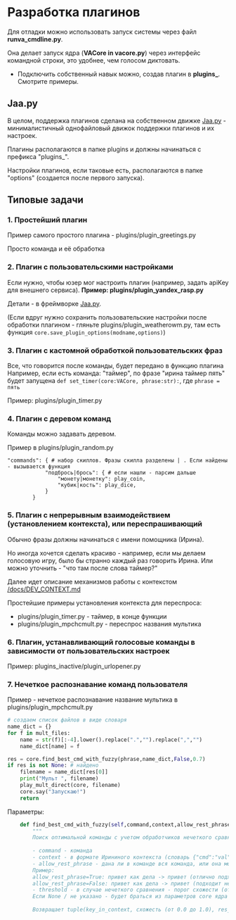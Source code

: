 # Разработка плагинов

Для отладки можно использовать запуск системы через файл **runva_cmdline.py**. 

Она делает запуск ядра (**VACore in vacore.py**) через интерфейс командной строки, это удобнее, чем голосом диктовать.

* Подключить собственный навык можно, создав плагин в **plugins_**. Смотрите примеры.

## Jaa.py

В целом, поддержка плагинов сделана на собственном движке [Jaa.py](https://github.com/janvarev/jaapy) - минималистичный однофайловый движок поддержки плагинов и их настроек.

Плагины располагаются в папке plugins и должны начинаться с префикса "plugins_".

Настройки плагинов, если таковые есть, располагаются в папке "options" (создается после первого запуска).

## Типовые задачи

### 1. Простейший плагин

Пример самого простого плагина - plugins/plugin_greetings.py

Просто команда и её обработка

### 2. Плагин с пользовательскими настройками

Если нужно, чтобы юзер мог настроить плагин (например, задать apiKey для внешнего сервиса).
**Пример: plugins/plugin_yandex_rasp.py**

Детали - в фреймворке [Jaa.py](https://github.com/janvarev/jaapy).

(Если вдруг нужно сохранить пользовательские настройки после обработки плагином - гляньте plugins/plugin_weatherowm.py, там есть функция `core.save_plugin_options(modname,options)`) 

### 3. Плагин с кастомной обработкой пользовательских фраз

Все, что говорится после команды, будет передано в функцию плагина
Например, если есть команда: "таймер", по фразе "ирина таймер пять" будет 
запущена `def set_timer(core:VACore, phrase:str):`, где `phrase = пять`

Пример: plugins/plugin_timer.py

### 4. Плагин с деревом команд

Команды можно задавать деревом.

Пример в plugins/plugin_random.py

```
"commands": { # набор скиллов. Фразы скилла разделены | . Если найдены - вызывается функция
            "подбрось|брось": { # если нашли - парсим дальше
                "монету|монетку": play_coin,
                "кубик|кость": play_dice,
            }
        }
```

### 5. Плагин с непрерывным взаимодействием (установлением контекста), или переспрашивающий

Обычно фразы должны начинаться с имени помощника (Ирина).

Но иногда хочется сделать красиво - например, если мы делаем голосовую игру, 
было бы странно каждый раз говорить Ирина. Или можно уточнить - "что там после слова таймер?"

Далее идет описание механизмов работы с контекстом [/docs/DEV_CONTEXT.md](/docs/DEV_CONTEXT.md)

Простейшие примеры установления контекста для переспроса:
- plugins/plugin_timer.py - таймер, в конце функции
- plugins/plugin_mpchcmult.py - переспрос названия мультика

### 6. Плагин, устанавливающий голосовые команды в зависимости от пользовательских настроек

Пример: plugins_inactive/plugin_urlopener.py

### 7. Нечеткое распознавание команд пользователя

Пример - нечеткое распознавание название мультика в plugins/plugin_mpchcmult.py

```python
# создаем список файлов в виде словаря
name_dict = {}
for f in mult_files:
    name = str(f)[:-4].lower().replace(".","").replace(",","")
    name_dict[name] = f

res = core.find_best_cmd_with_fuzzy(phrase,name_dict,False,0.7)
if res is not None: # найдено
    filename = name_dict[res[0]]
    print("Мульт ", filename)
    play_mult_direct(core, filename)
    core.say("Запускаю!")
    return
```

Параметры:
```python
    def find_best_cmd_with_fuzzy(self,command,context,allow_rest_phrase = True,threshold:float = None):
        """
        Поиск оптимальной команды с учетом обработчиков нечеткого сравнения
        
        - command - команда
        - context - в формате Ирининого контекста (словарь {"cmd":"val",...}) - с элементами контекста будет сравниваться в поиске команды
        - allow_rest_phrase - дана ли в команде вся команда, или она может быть продолжена в контексте? не все нечеткие сравнители обрабатывают корректно
        Пример: 
        allow_rest_phrase=True: привет как дела -> привет (отлично подходит, будет вернута rest_phrase как дела)
        allow_rest_phrase=False: привет как дела -> привет (подходит не очень, будет вернута rest_phrase "")
        - threshold - в случае нечеткого сравнения - порог схожести (от 0.0 до 1.0). Если лучший результат сравнения ниже порога, результат не будет возвращен.
        Если None / не указано - будет браться из параметров core ядра Ирины.
        
        Возвращает tuple(key_in_context, схожесть (от 0.0 до 1.0), res_phrase)
```